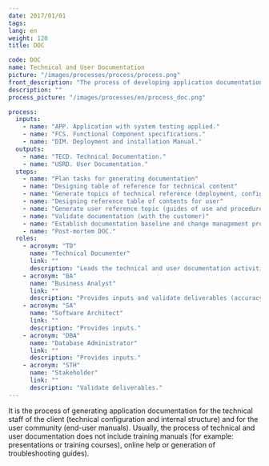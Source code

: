 ```yaml
---
date: 2017/01/01
tags:
lang: en
weight: 120
title: DOC

code: DOC
name: Technical and User Documentation
picture: "/images/processes/process/process.png"
front_description: "The process of developing application documentation for client’s technical staff (deployment/installation, configuration and technical internal structure) and for user community staff (end-user manuals). Usually, Technical and User Documentation process does not include training materials (i.e. presentations, web-based or computer based training courses), on-line help or trouble-shooting guides development."
description: ""
process_picture: "/images/processes/en/process_doc.png"

process:
  inputs:
    - name: "APP. Application with system testing applied."
    - name: "FCS. Functional Component specifications."
    - name: "DIM. Deployment and installation Manual."
  outputs:
    - name: "TECD. Technical Documentation."
    - name: "USRD. User Documentation."
  steps:
    - name: "Plan tasks for generating documentation"
    - name: "Designing table of reference for technical content"
    - name: "Generate topics of technical reference (deployment, configuration, structure of technical components, etc.)"
    - name: "Designing reference table of contents for user"
    - name: "Generate user reference topic (guides of use and procedures for each functional component)"
    - name: "Validate documentation (with the customer)"
    - name: "Establish documentation baseline and change management process"
    - name: "Post-mortem DOC."
  roles:
    - acronym: "TD"
      name: "Technical Documenter"
      link: ""
      description: "Leads the technical and user documentation activities, as well as produces the deliverables."
    - acronym: "BA"
      name: "Business Analyst"
      link: ""
      description: "Provides inputs and validate deliverables (accuracy)."
    - acronym: "SA"
      name: "Software Architect"
      link: ""
      description: "Provides inputs."
    - acronym: "DBA"
      name: "Database Administrator"
      link: ""
      description: "Provides inputs."
    - acronym: "STH"
      name: "Stakeholder"
      link: ""
      description: "Validate deliverables."
---
```

It is the process of generating application documentation for the technical staff of the client (technical configuration and internal structure) and for the user community (end-user manuals). Usually, the process of technical and user documentation does not include training manuals (for example: presentations or training courses), online help or generation of troubleshooting guides).
